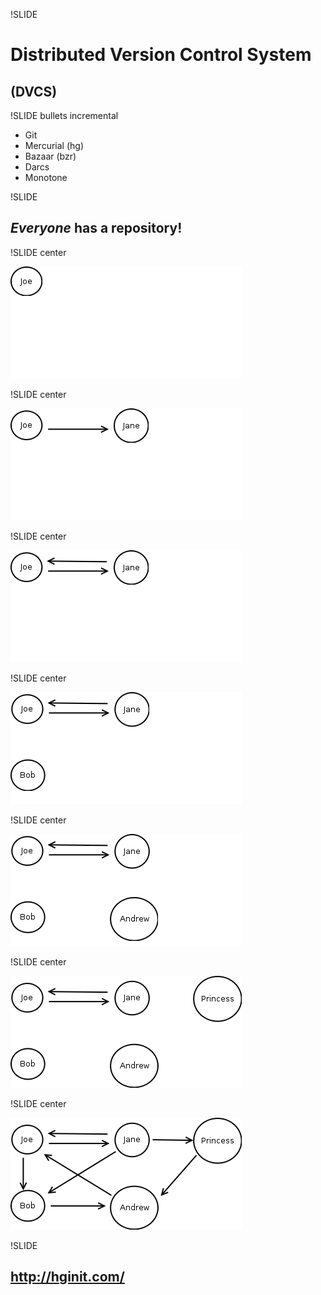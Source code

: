 !SLIDE

# Distributed Version Control System #
## (DVCS) ##

!SLIDE bullets incremental

* Git
* Mercurial (hg)
* Bazaar (bzr)
* Darcs
* Monotone

!SLIDE

## *Everyone* has a repository! ##

!SLIDE center

![git00](git00.png)

!SLIDE center

![git01](git01.png)

!SLIDE center

![git02](git02.png)

!SLIDE center

![git03](git03.png)

!SLIDE center

![git04](git04.png)

!SLIDE center

![git05](git05.png)

!SLIDE center

![git07](git07.png)

!SLIDE

## http://hginit.com/ ##
